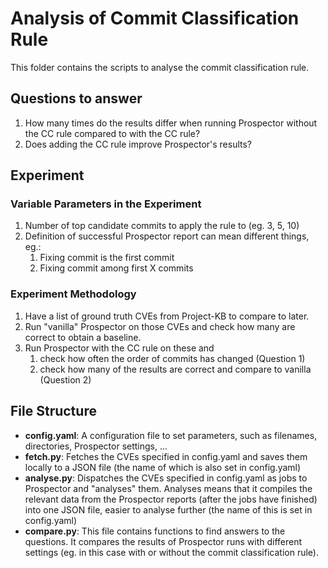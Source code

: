 # Analysis of Commit Classification Rule

This folder contains the scripts to analyse the commit classification rule.

## Questions to answer

1. How many times do the results differ when running Prospector without the CC rule compared to with the CC rule?
2. Does adding the CC rule improve Prospector's results?

## Experiment

### Variable Parameters in the Experiment

1. Number of top candidate commits to apply the rule to (eg. 3, 5, 10)
2. Definition of successful Prospector report can mean different things, eg.:
    1. Fixing commit is the first commit
    2. Fixing commit among first X commits

### Experiment Methodology

1. Have a list of ground truth CVEs from Project-KB to compare to later.
2. Run "vanilla" Prospector on those CVEs and check how many are correct to obtain a baseline.
3. Run Prospector with the CC rule on these and
   1. check how often the order of commits has changed (Question 1)
   2. check how many of the results are correct and compare to vanilla (Question 2)

## File Structure

* **config.yaml**: A configuration file to set parameters, such as filenames, directories, Prospector settings, ...
* **fetch.py**: Fetches the CVEs specified in config.yaml and saves them locally to a JSON file (the name of which is also set in config.yaml)
* **analyse.py**: Dispatches the CVEs specified in config.yaml as jobs to Prospector and "analyses" them. Analyses means that it compiles the relevant data from the Prospector reports (after the jobs have finished) into one JSON file, easier to analyse further (the name of this is set in config.yaml)
* **compare.py**: This file contains functions to find answers to the questions. It compares the results of Prospector runs with different settings (eg. in this case with or without the commit classification rule).
